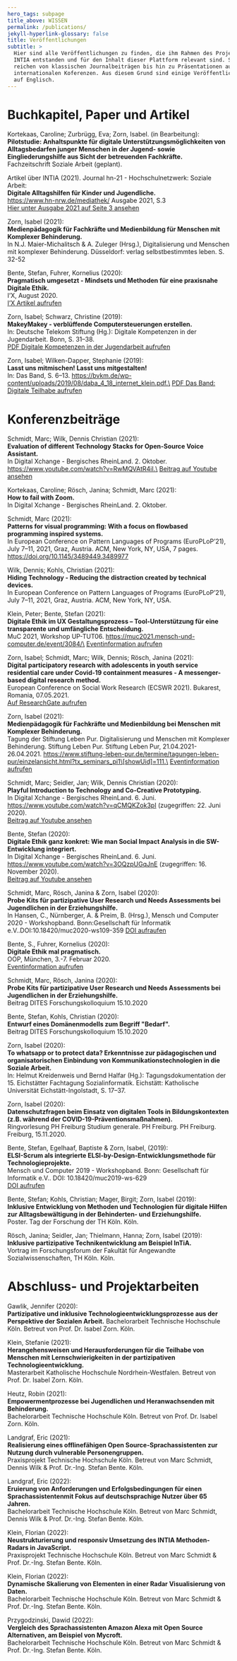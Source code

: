 ```yaml
---
hero_tags: subpage
title_above: WISSEN
permalink: /publications/
jekyll-hyperlink-glossary: false
title: Veröffentlichungen
subtitle: >
  Hier sind alle Veröffentlichungen zu finden, die ihm Rahmen des Projektes
  INTIA entstanden und für den Inhalt dieser Plattform relevant sind. Sie
  reichen von klassischen Journalbeiträgen bis hin zu Präsentationen auf
  internationalen Koferenzen. Aus diesem Grund sind einige Veröffentlichungen
  auf Englisch.
---
```


# Buchkapitel, Paper und Artikel

Kortekaas, Caroline; Zurbrügg, Eva; Zorn, Isabel. (in Bearbeitung):\
**Pilotstudie: Anhaltspunkte für digitale Unterstützungsmöglichkeiten von Alltagsbedarfen junger Menschen in der Jugend- sowie Eingliederungshilfe aus Sicht der betreuenden Fachkräfte.**\
Fachzeitschrift Soziale Arbeit (geplant).

Artikel über INTIA (2021). Journal hn-21 - Hochschulnetzwerk: Soziale Arbeit:\
**Digitale Alltagshilfen für Kinder und Jugendliche.**\
https://www.hn-nrw.de/mediathek/ Ausgabe 2021, S.3\
[Hier unter Ausgabe 2021 auf Seite 3 ansehen](https://www.hn-nrw.de/mediathek/)

Zorn, Isabel (2021):\
**Medienpädagogik für Fachkräfte und Medienbildung für Menschen mit Komplexer Behinderung.**\
In N.J. Maier-Michalitsch & A. Zuleger (Hrsg.), Digitalisierung und Menschen mit komplexer Behinderung. Düsseldorf: verlag selbstbestimmtes leben. S. 32-52

Bente, Stefan, Fuhrer, Kornelius (2020):\
**Pragmatisch umgesetzt - Mindsets und Methoden für eine praxisnahe Digitale Ethik.**\
I’X, August 2020.\
[I’X Artikel aufrufen](https://www.heise.de/select/ix/2020/8/2006210391529546421)

Zorn, Isabel; Schwarz, Christine (2019):\
**MakeyMakey - verblüffende Computersteuerungen erstellen.**\
In: Deutsche Telekom Stiftung (Hg.): Digitale Kompetenzen in der Jugendarbeit. Bonn, S. 31–38.\
[PDF Digitale Kompetenzen in der Jugendarbeit aufrufen](https://www.telekom-stiftung.de/sites/default/files/files/Ordner-Digitale-Kompetenzen.pdf)

Zorn, Isabel; Wilken-Dapper, Stephanie (2019):\
**Lasst uns mitmischen! Lasst uns mitgestalten!**\
In: Das Band, S. 6–13. https://bvkm.de/wp-content/uploads/2019/08/daba_4_18_internet_klein.pdf.\
[PDF Das Band: Digitale Teilhabe aufrufen](https://bvkm.de/wp-content/uploads/2019/08/daba_4_18_internet_klein.pdf)

# Konferenzbeiträge

Schmidt, Marc; Wilk, Dennis Christian (2021):\
**Evaluation of different Technology Stacks for Open-Source Voice Assistant.**\
In Digital Xchange - Bergisches RheinLand. 2. Oktober. https://www.youtube.com/watch?v=RwMQVAtR4iI.\
[Beitrag auf Youtube ansehen](https://www.youtube.com/watch?v=RwMQVAtR4iI)

Kortekaas, Caroline; Rösch, Janina; Schmidt, Marc (2021):\
**How to fail with Zoom.**\
In Digital Xchange - Bergisches RheinLand. 2. Oktober.

Schmidt, Marc (2021):\
**Patterns for visual programming: With a focus on flowbased programming inspired systems.**\
In European Conference on Pattern Languages of Programs (EuroPLoP’21), July 7–11, 2021, Graz, Austria. ACM, New York, NY, USA, 7 pages. https://doi.org/10.1145/3489449.3489977

Wilk, Dennis; Kohls, Christian (2021):\
**Hiding Technology - Reducing the distraction created by technical devices.**\
In European Conference on Pattern Languages of Programs (EuroPLoP’21), July 7–11, 2021, Graz, Austria. ACM, New York, NY, USA.

Klein, Peter; Bente, Stefan (2021):\
**Digitale Ethik im UX Gestaltungsprozess – Tool-Unterstützung für eine transparente und umfängliche Entscheidung.**\
MuC 2021, Workshop UP-TUT06. https://muc2021.mensch-und-computer.de/event/3084/\
[Eventinformation aufrufen](https://muc2021.mensch-und-computer.de/event/3084/)

Zorn, Isabel; Schmidt, Marc; Wilk, Dennis; Rösch, Janina (2021):\
**Digital participatory research with adolescents in youth service residential care under Covid-19 containment measures - A messenger-based digital research method.**\
European Conference on Social Work Research (ECSWR 2021). Bukarest, Romania, 07.05.2021.\
[Auf ResearchGate aufrufen](https://www.researchgate.net/publication/351732696_Digital_participatory_research_with_adolescents_in_youth_service_residential_care_under_Covid-19_containment_measures_-_A_messenger-based_digital_research_method_ECSWR_European_Conference_on_Social_Wo)

Zorn, Isabel (2021):\
**Medienpädagogik für Fachkräfte und Medienbildung bei Menschen mit Komplexer Behinderung.**\
Tagung der Stiftung Leben Pur. Digitalisierung und Menschen mit Komplexer Behinderung. Stiftung Leben Pur. Stiftung Leben Pur, 21.04.2021-26.04.2021. https://www.stiftung-leben-pur.de/termine/tagungen-leben-pur/einzelansicht.html?tx_seminars_pi1\[showUid]=111.\
[Eventinformation aufrufen](https://www.stiftung-leben-pur.de/termine/tagungen-leben-pur/einzelansicht.html?tx_seminars_pi1[showUid]=111)

Schmidt, Marc; Seidler, Jan; Wilk, Dennis Christian (2020):\
**Playful Introduction to Technology and Co-Creative Prototyping.**\
In Digital Xchange - Bergisches RheinLand. 6. Juni. https://www.youtube.com/watch?v=qCMQKZok3pI (zugegriffen: 22. Juni 2020).\
[Beitrag auf Youtube ansehen](https://www.youtube.com/watch?v=qCMQKZok3pI)

Bente, Stefan (2020):\
**Digitale Ethik ganz konkret: Wie man Social Impact Analysis in die SW-Entwicklung integriert.**\
In Digital Xchange - Bergisches RheinLand. 6. Juni. https://www.youtube.com/watch?v=3OQzpUGqJnE (zugegriffen: 16. November 2020).\
[Beitrag auf Youtube ansehen](https://www.youtube.com/watch?v=3OQzpUGqJnE)

Schmidt, Marc, Rösch, Janina & Zorn, Isabel (2020):\
**Probe Kits für partizipative User Research und Needs Assessments bei Jugendlichen in der Erziehungshilfe.**\
In Hansen, C., Nürnberger, A. & Preim, B. (Hrsg.), Mensch und Computer 2020 - Workshopband. Bonn:Gesellschaft für Informatik e.V..DOI:10.18420/muc2020-ws109-359
[DOI aufraufen](https://dx.doi.org/10.18420/muc2020-ws109-359)

Bente, S., Fuhrer, Kornelius (2020):\
**Digitale Ethik mal pragmatisch.**\
OOP, München, 3.-7. Februar 2020.\
[Eventinformation aufrufen](https://www.oop-konferenz.de/oop2020/programm/konferenzprogramm/sessiondetails/action/detail/session/mi-61-3/title/digitale-ethik-mal-pragmatisch-wie-man-gut-und-gleichzeitig-erfolgreich-sein-kann.html)

Schmidt, Marc, Rösch, Janina (2020):\
**Probe Kits für partizipative User Research und Needs Assessments bei Jugendlichen in der Erziehungshilfe.**\
Beitrag DITES Forschungskolloquium 15.10.2020

Bente, Stefan, Kohls, Christian (2020):\
**Entwurf eines Domänenmodells zum Begriff "Bedarf".**\
Beitrag DITES Forschungskolloquium 15.10.2020

Zorn, Isabel (2020):\
**To whatsapp or to protect data? Erkenntnisse zur pädagogischen und organisatorischen Einbindung von Kommunikationstechnologien in die Soziale Arbeit.**\
In: Helmut Kreidenweis und Bernd Halfar (Hg.): Tagungsdokumentation der 15. Eichstätter Fachtagung Sozialinformatik. Eichstätt: Katholische Universität Eichstätt-Ingolstadt, S. 17–37.

Zorn, Isabel (2020):\
**Datenschutzfragen beim Einsatz von digitalen Tools in Bildungskontexten (z.B. während der COVID-19-Präventionsmaßnahmen).**\
Ringvorlesung PH Freiburg Studium generale. PH Freiburg. PH Freiburg. Freiburg, 15.11.2020.

Bente, Stefan, Egelhaaf, Baptiste & Zorn, Isabel, (2019):\
**ELSI-Scrum als integrierte ELSI-by-Design-Entwicklungsmethode für Technologieprojekte.**\
Mensch und Computer 2019 - Workshopband. Bonn: Gesellschaft für Informatik e.V.. DOI: 10.18420/muc2019-ws-629\
[DOI aufrufen](https://dx.doi.org/10.18420/muc2019-ws-629)

Bente, Stefan; Kohls, Christian; Mager, Birgit; Zorn, Isabel (2019):\
**Inklusive Entwicklung von Methoden und Technologien für digitale Hilfen zur Alltagsbewältigung in der Behinderten- und Erziehungshilfe.**\
Poster. Tag der Forschung der TH Köln. Köln.

Rösch, Janina; Seidler, Jan; Thielmann, Hanna; Zorn, Isabel (2019):\
**Inklusive partizipative Technikentwicklung am Beispiel InTiA.**\
Vortrag im Forschungsforum der Fakultät für Angewandte Sozialwissenschaften, TH Köln. Köln.

# Abschluss- und Projektarbeiten

Gawlik, Jennifer (2020):\
**Partizipative und inklusive Technologieentwicklungsprozesse aus der Perspektive der Sozialen Arbeit.** Bachelorarbeit Technische Hochschule Köln. Betreut von Prof. Dr. Isabel Zorn. Köln.

Klein, Stefanie (2021):\
**Herangehensweisen und Herausforderungen für die Teilhabe von Menschen mit Lernschwierigkeiten in der partizipativen Technologieentwicklung.**\
Masterarbeit Katholische Hochschule Nordrhein-Westfalen. Betreut von Prof. Dr. Isabel Zorn. Köln.

Heutz, Robin (2021):\
**Empowermentprozesse bei Jugendlichen und Heranwachsenden mit Behinderung.**\
Bachelorarbeit Technische Hochschule Köln. Betreut von Prof. Dr. Isabel Zorn. Köln.

Landgraf, Eric (2021):\
**Realisierung eines offlinefähigen Open Source-Sprachassistenten zur Nutzung durch vulnerable Personengruppen.**\
Praxisprojekt Technische Hochschule Köln. Betreut von Marc Schmidt, Dennis Wilk & Prof. Dr.-Ing. Stefan Bente. Köln.

Landgraf, Eric (2022):\
**Eruierung von Anforderungen und Erfolgsbedingungen für einen Sprachassistentenmit Fokus auf deutschsprachige Nutzer über 65 Jahren.**\
Bachelorarbeit Technische Hochschule Köln. Betreut von Marc Schmidt, Dennis Wilk & Prof. Dr.-Ing. Stefan Bente. Köln.

Klein, Florian (2022):\
**Neustrukturierung und responsiv Umsetzung des INTIA Methoden-Radars in JavaScript.**\
Praxisprojekt Technische Hochschule Köln. Betreut von Marc Schmidt & Prof. Dr.-Ing. Stefan Bente. Köln.

Klein, Florian (2022):\
**Dynamische Skalierung von Elementen in einer Radar Visualisierung von Daten.**\
Bachelorarbeit Technische Hochschule Köln. Betreut von Marc Schmidt & Prof. Dr.-Ing. Stefan Bente. Köln.

Przygodzinski, Dawid (2022):\
**Vergleich des Sprachassistenten Amazon Alexa mit Open Source Alternativen, am Beispiel von Mycroft.**\
Bachelorarbeit Technische Hochschule Köln. Betreut von Marc Schmidt & Prof. Dr.-Ing. Stefan Bente. Köln.
